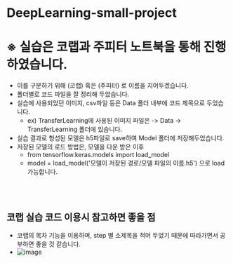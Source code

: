 # DeepLearning-small-project

# ※ 실습은 코랩과 주피터 노트북을 통해 진행하였습니다. 
- 이를 구분하기 위해 (코랩) 혹은 (주피터) 로 이름을 지어두겠습니다.
- 폴더별로 코드 파일을 잘 정리해 두었습니다.
- 실습에 사용되었던 이미지, csv파일 등은 Data 폴더 내부에 코드 제목으로 두었습니다.
  - ex) TransferLearning에 사용된 이미지 파일은 -> Data -> TransferLearning 폴더에 있습니다.
- 실습 결과로 형성된 모델은 h5파일로 save하여 Model 폴더에 저장해두었습니다.
- 저장된 모델의 로드 방법은, 모델을 다운 받은 이후
    - from tensorflow.keras.models import load_model
    - model = load_model('모델이 저장된 경로/모델 파일의 이름.h5') 으로 load 가능합니다. <br>
<br>
<br>



## 코랩 실습 코드 이용시 참고하면 좋을 점
- 코랩의 목차 기능을 이용하며, step 별 소제목을 적어 두었기 때문에 따라가면서 공부하면 좋을 것 같습니다.
- ![image](https://github.com/thumbs-js/DeepLearning-small-project/assets/127809974/a87a6b0a-a942-4f3c-b3de-f938c426b337)


